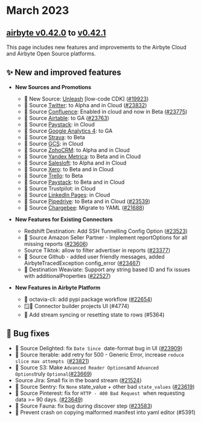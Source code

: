 # March 2023

## [airbyte v0.42.0](https://github.com/airbytehq/airbyte/releases/tag/v0.42.0) to [v0.42.1](https://github.com/airbytehq/airbyte/releases/tag/v0.42.1)

This page includes new features and improvements to the Airbyte Cloud and Airbyte Open Source
platforms.

## **✨ New and improved features**

- **New Sources and Promotions**

  - 🎉 New Source: [Unleash](https://docs.airbyte.com/integrations/sources/unleash) [low-code CDK]
    ([#19923](https://github.com/airbytehq/airbyte/pull/19923))
  - 🎉 Source [Twitter](https://docs.airbyte.com/integrations/sources/twitter): to Alpha and in
    Cloud ([#23832](https://github.com/airbytehq/airbyte/pull/23832))
  - 🎉 Source [Confluence](https://docs.airbyte.com/integrations/sources/confluence): Enabled in
    cloud and now in Beta ([#23775](https://github.com/airbytehq/airbyte/pull/23775))
  - 🎉 Source [Airtable](https://docs.airbyte.com/integrations/sources/airtable): to GA
    ([#23763](https://github.com/airbytehq/airbyte/pull/23763))
  - 🎉 Source [Paystack](https://docs.airbyte.com/integrations/sources/paystack): in Cloud
  - 🎉 Source
    [Google Analytics 4](https://docs.airbyte.com/integrations/sources/google-analytics-data-api):
    to GA
  - 🎉 Source [Strava](https://docs.airbyte.com/integrations/sources/strava): to Beta
  - 🎉 Source [GCS](https://docs.airbyte.com/integrations/sources/gcs): in Cloud
  - 🎉 Source [ZohoCRM](https://docs.airbyte.com/integrations/sources/zoho-crm): to Alpha and in
    Cloud
  - 🎉 Source [Yandex Metrica](https://docs.airbyte.com/integrations/sources/yandex-metrica): to
    Beta and in Cloud
  - 🎉 Source [Salesloft](https://docs.airbyte.com/integrations/sources/salesloft/): to Alpha and in
    Cloud
  - 🎉 Source [Xero](https://docs.airbyte.com/integrations/sources/xero/): to Beta and in Cloud
  - 🎉 Source [Trello](https://docs.airbyte.com/integrations/sources/trello/): to Beta
  - 🎉 Source [Paystack](https://docs.airbyte.com/integrations/sources/paystack/): to Beta and in
    Cloud
  - 🎉 Source Trustpilot: in Cloud
  - 🎉 Source [LinkedIn Pages](https://docs.airbyte.com/integrations/sources/linkedin-pages): in
    Cloud
  - 🎉 Source [Pipedrive](https://docs.airbyte.com/integrations/sources/pipedrive): to Beta and in
    Cloud ([#23539](https://github.com/airbytehq/airbyte/pull/23539))
  - 🎉 Source [Chargebee](https://docs.airbyte.com/integrations/sources/chargebee): Migrate to YAML
    ([#21688](https://github.com/airbytehq/airbyte/pull/21688))

- **New Features for Existing Connectors**

  - Redshift Destination: Add SSH Tunnelling Config Option
    ([#23523](https://github.com/airbytehq/airbyte/pull/23523))
  - 🎉 Source Amazon Seller Partner - Implement reportOptions for all missing reports
    ([#23606](https://github.com/airbytehq/airbyte/pull/23606))
  - Source Tiktok: allow to filter advertiser in reports
    ([#23377](https://github.com/airbytehq/airbyte/pull/23377))
  - 🎉 Source Github - added user friendly messages, added AirbyteTracedException config_error
    ([#23467](https://github.com/airbytehq/airbyte/pull/23467))
  - 🎉 Destination Weaviate: Support any string based ID and fix issues with additionalProperties
    ([#22527](https://github.com/airbytehq/airbyte/pull/22527))

- **New Features in Airbyte Platform**
  - 🎉 octavia-cli: add pypi package workflow
    ([#22654](https://github.com/airbytehq/airbyte/pull/22654))
  - 🪟🎉 Connector builder projects UI (#4774)
  - 🎉 Add stream syncing or resetting state to rows (#5364)

## **🐛 Bug fixes**

- 🐛 Source Delighted: fix `Date Since`  date-format bug in UI
  ([#23909](https://github.com/airbytehq/airbyte/pull/23909))
- 🐛 Source Iterable: add retry for 500 - Generic Error, increase `reduce slice max attempts`
   ([#23821](https://github.com/airbytehq/airbyte/pull/23821))
- 🐛 Source S3:
  Make `Advanced Reader Options`and `Advanced Options`truly `Optional`([#23669](https://github.com/airbytehq/airbyte/pull/23669))
- Source Jira: Small fix in the board stream
  ([#21524](https://github.com/airbytehq/airbyte/pull/21524))
- 🐛 Source Sentry: fix `None` state_value + other
  bad `state_values` ([#23619](https://github.com/airbytehq/airbyte/pull/23619))
- 🐛 Source Pinterest: fix for `HTTP - 400 Bad Request`  when requesting data >= 90 days.
  ([#23649](https://github.com/airbytehq/airbyte/pull/23649))
- 🐛 Source Fauna: fix bug during discover step
  ([#23583](https://github.com/airbytehq/airbyte/pull/23583))
- 🐛 Prevent crash on copying malformed manifest into yaml editor (#5391)

